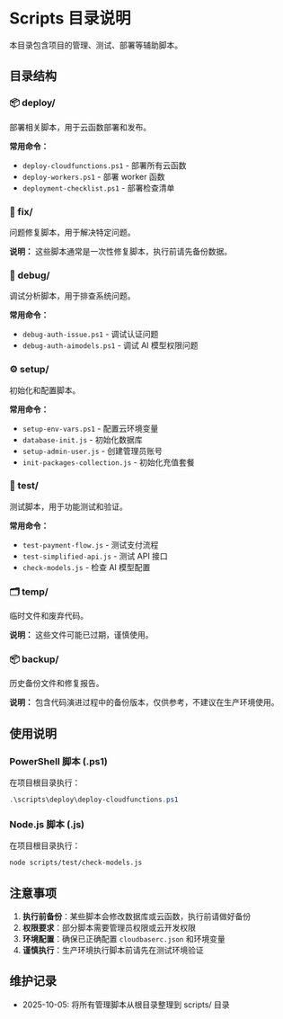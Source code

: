 # Scripts 目录说明

本目录包含项目的管理、测试、部署等辅助脚本。

## 目录结构

### 📦 deploy/
部署相关脚本，用于云函数部署和发布。

**常用命令：**
- `deploy-cloudfunctions.ps1` - 部署所有云函数
- `deploy-workers.ps1` - 部署 worker 函数
- `deployment-checklist.ps1` - 部署检查清单

### 🔧 fix/
问题修复脚本，用于解决特定问题。

**说明：** 这些脚本通常是一次性修复脚本，执行前请先备份数据。

### 🐛 debug/
调试分析脚本，用于排查系统问题。

**常用命令：**
- `debug-auth-issue.ps1` - 调试认证问题
- `debug-auth-aimodels.ps1` - 调试 AI 模型权限问题

### ⚙️ setup/
初始化和配置脚本。

**常用命令：**
- `setup-env-vars.ps1` - 配置云环境变量
- `database-init.js` - 初始化数据库
- `setup-admin-user.js` - 创建管理员账号
- `init-packages-collection.js` - 初始化充值套餐

### 🧪 test/
测试脚本，用于功能测试和验证。

**常用命令：**
- `test-payment-flow.js` - 测试支付流程
- `test-simplified-api.js` - 测试 API 接口
- `check-models.js` - 检查 AI 模型配置

### 🗂️ temp/
临时文件和废弃代码。

**说明：** 这些文件可能已过期，谨慎使用。

### 📦 backup/
历史备份文件和修复报告。

**说明：** 包含代码演进过程中的备份版本，仅供参考，不建议在生产环境使用。

## 使用说明

### PowerShell 脚本 (.ps1)
在项目根目录执行：
```powershell
.\scripts\deploy\deploy-cloudfunctions.ps1
```

### Node.js 脚本 (.js)
在项目根目录执行：
```bash
node scripts/test/check-models.js
```

## 注意事项

1. **执行前备份**：某些脚本会修改数据库或云函数，执行前请做好备份
2. **权限要求**：部分脚本需要管理员权限或云开发权限
3. **环境配置**：确保已正确配置 `cloudbaserc.json` 和环境变量
4. **谨慎执行**：生产环境执行脚本前请先在测试环境验证

## 维护记录

- 2025-10-05: 将所有管理脚本从根目录整理到 scripts/ 目录
